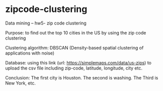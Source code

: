 # zipcode-clustering

Data mining – hw5- zip code clustering

Purpose: to find out the top 10 cities in the US by using the zip code clustering

Clustering algorithm: DBSCAN (Density-based spatial clustering of applications with noise)

Database: using this link (url: https://simplemaps.com/data/us-zips) to upload the csv file including zip-code, latitude, longitude, city etc. 

Conclusion: The first city is Houston. The second is washing. The Third is New York, etc.
